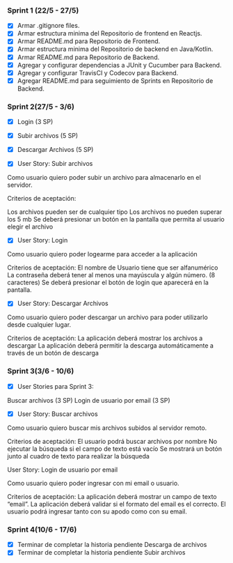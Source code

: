 ### Sprint 1 (22/5 - 27/5)

- [x] Armar .gitignore files.
- [x] Armar estructura minima del Repositorio de frontend en Reactjs.
- [x] Armar README.md para Repositorio de Frontend.
- [x] Armar estructura minima del Repositorio de backend en Java/Kotlin.
- [x] Armar README.md para Repositorio de Backend.
- [x] Agregar y configurar dependencias a JUnit y Cucumber para Backend.
- [x] Agregar y configurar TravisCI y Codecov para Backend.
- [x] Agregar README.md para seguimiento de Sprints en Repositorio de Backend.

### Sprint 2(27/5 - 3/6)

- [x] Login  (3 SP)
- [x] Subir archivos (5 SP) 
- [x] Descargar Archivos (5 SP)

- [x] User Story: Subir archivos

Como usuario quiero poder subir un archivo para almacenarlo en el servidor.

Criterios de aceptación:

Los archivos pueden ser de cualquier tipo
Los archivos no pueden superar los 5 mb
Se deberá presionar un botón en la pantalla que permita al usuario elegir el archivo



- [x] User Story: Login

Como usuario quiero poder logearme para acceder a la aplicación

Criterios de aceptación:
El nombre de Usuario tiene que ser alfanumérico
La contraseña deberá tener al menos una mayúscula y algún número. (8 caracteres)
Se deberá presionar el botón de login que aparecerá en la pantalla.



- [x] User Story: Descargar Archivos

Como usuario quiero poder descargar un archivo para poder utilizarlo desde cualquier lugar.

Criterios de aceptación:
La aplicación deberá mostrar los archivos a descargar
La aplicación deberá permitir la descarga automáticamente a través de un botón de descarga

### Sprint 3(3/6 - 10/6)

- [x] User Stories para Sprint 3:

Buscar archivos (3 SP)
Login de usuario por email (3 SP)


- [x] User Story: Buscar archivos

Como usuario quiero buscar mis archivos subidos al servidor remoto.

Criterios de aceptación:
El usuario podrá buscar archivos por nombre
No ejecutar la búsqueda si el campo de texto está vacío
Se mostrará un botón junto al cuadro de texto para realizar la búsqueda

User Story: Login de usuario por email

Como usuario quiero poder ingresar con mi email o usuario.

Criterios de aceptación:
La aplicación deberá mostrar un campo de texto “email”.
La aplicación deberá validar si el formato del email es el correcto.
El usuario podrá ingresar tanto con su apodo como con su email.

### Sprint 4(10/6 - 17/6)

- [x] Terminar de completar la historia pendiente Descarga de archivos
- [x] Terminar de completar la historia pendiente Subir archivos